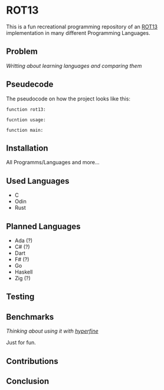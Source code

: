 # ROT13

This is a fun recreational programming repository of an
[ROT13](https://en.wikipedia.org/wiki/ROT13) implementation in many different
Programming Languages.

## Problem

_Writting about learning languages and comparing them_

## Pseudecode

The pseudocode on how the project looks like this:

```
function rot13:

fucntion usage:

function main:

```

## Installation

All Programms/Languages and more...

## Used Languages

- C
- Odin
- Rust

## Planned Languages

- Ada (?)
- C# (?)
- Dart
- F# (?)
- Go
- Haskell
- Zig (?)

## Testing

## Benchmarks

_Thinking about using it with [hyperfine](https://github.com/sharkdp/hyperfine)_

Just for fun.

## Contributions

## Conclusion
